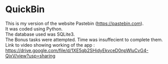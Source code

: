 # QuickBin
This is my version of the website Pastebin (https://pastebin.com).<br>
It was coded using Python.<br>
The database used was SQLite3.<br>
The Bonus tasks were attempted. Time was insuffecient to complete them.<br>
Link to video showing working of the app : https://drive.google.com/file/d/1XE5qb2SHidyEkvceD0npWluCvG4-QjxV/view?usp=sharing
